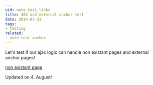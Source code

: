 ```yaml
---
uid: note_test_links
title: 404 and external anchor test
date: 2014-07-31
tags:
- testing
related:
- note_test_anchor
---
```


Let's test if our ajax logic can handle non existant pages and external anchor pages!

[non existant page](/fail.html)

Updated on 4. August!